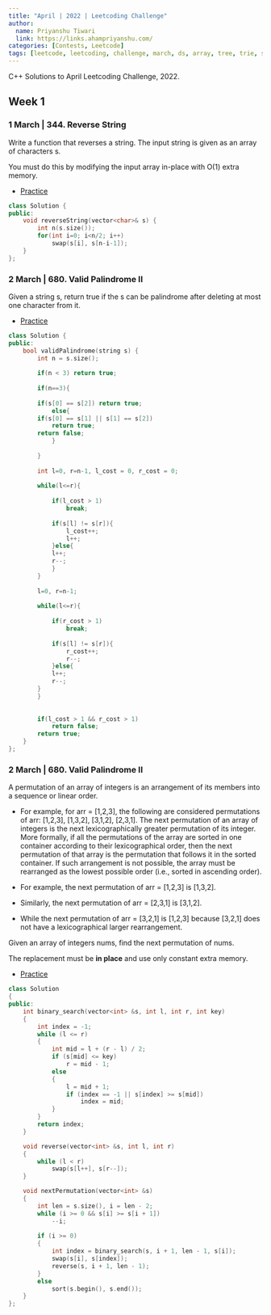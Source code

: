 ```yaml
---
title: "April | 2022 | Leetcoding Challenge"
author:
  name: Priyanshu Tiwari
  link: https://links.ahampriyanshu.com/
categories: [Contests, Leetcode]
tags: [leetcode, leetcoding, challenge, march, ds, array, tree, trie, string, stacks, queue, linked list]
---
```


C++ Solutions to April Leetcoding Challenge, 2022.

## Week 1

### 1 March | 344. Reverse String

Write a function that reverses a string. The input string is given as an array of characters s.

You must do this by modifying the input array in-place with O(1) extra memory.

* [Practice](https://leetcode.com/problems/reverse-string/)

```cpp
class Solution {
public:
    void reverseString(vector<char>& s) {
        int n(s.size());
        for(int i=0; i<n/2; i++)
            swap(s[i], s[n-i-1]);
    }
};
```

### 2 March | 680. Valid Palindrome II

Given a string s, return true if the s can be palindrome after deleting at most one character from it.

* [Practice](https://leetcode.com/problems/valid-palindrome-ii/)

```cpp
class Solution {
public:
    bool validPalindrome(string s) {
        int n = s.size();
        
        if(n < 3) return true;
  
        if(n==3){
            
        if(s[0] == s[2]) return true;
            else{
        if(s[0] == s[1] || s[1] == s[2])
            return true;
        return false;
            }
     
        }
        
        int l=0, r=n-1, l_cost = 0, r_cost = 0;
        
        while(l<=r){
            
            if(l_cost > 1)
                break;
            
            if(s[l] != s[r]){
                l_cost++;
                l++;
            }else{
            l++;
            r--;
            }
        }
        
        l=0, r=n-1;
        
        while(l<=r){
            
            if(r_cost > 1)
                break;
            
            if(s[l] != s[r]){
                r_cost++;
                r--;
            }else{
            l++;
            r--; 
        }  
        }
      
        
        if(l_cost > 1 && r_cost > 1)
            return false;
        return true;
    }
};
```


### 2 March | 680. Valid Palindrome II

A permutation of an array of integers is an arrangement of its members into a sequence or linear order.

- For example, for arr = [1,2,3], the following are considered permutations of arr: [1,2,3], [1,3,2], [3,1,2], [2,3,1].
The next permutation of an array of integers is the next lexicographically greater permutation of its integer. More formally, if all the permutations of the array are sorted in one container according to their lexicographical order, then the next permutation of that array is the permutation that follows it in the sorted container. If such arrangement is not possible, the array must be rearranged as the lowest possible order (i.e., sorted in ascending order).

- For example, the next permutation of arr = [1,2,3] is [1,3,2].
- Similarly, the next permutation of arr = [2,3,1] is [3,1,2].
- While the next permutation of arr = [3,2,1] is [1,2,3] because [3,2,1] does not have a lexicographical larger rearrangement.

Given an array of integers nums, find the next permutation of nums.

The replacement must be **in place** and use only constant extra memory.

* [Practice](https://leetcode.com/problems/next-permutation/)

```cpp
class Solution
{
public:
    int binary_search(vector<int> &s, int l, int r, int key)
    {
        int index = -1;
        while (l <= r)
        {
            int mid = l + (r - l) / 2;
            if (s[mid] <= key)
                r = mid - 1;
            else
            {
                l = mid + 1;
                if (index == -1 || s[index] >= s[mid])
                    index = mid;
            }
        }
        return index;
    }

    void reverse(vector<int> &s, int l, int r)
    {
        while (l < r)
            swap(s[l++], s[r--]);
    }

    void nextPermutation(vector<int> &s)
    {
        int len = s.size(), i = len - 2;
        while (i >= 0 && s[i] >= s[i + 1])
            --i;
        
        if (i >= 0)
        {
            int index = binary_search(s, i + 1, len - 1, s[i]);
            swap(s[i], s[index]);
            reverse(s, i + 1, len - 1);
        }
        else
            sort(s.begin(), s.end());
    }
};
```